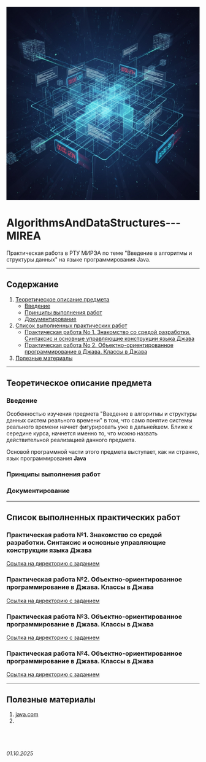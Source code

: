 ![image-asid](./trash/image-asid.png)

# AlgorithmsAndDataStructures---MIREA

Практическая работа в РТУ МИРЭА по теме "Введение в алгоритмы и структуры данных" на языке программирования Java.

---

## Содержание

1. [Теоретическое описание предмета](./README.md#теоретическое-описание-предмета)
   * [Введение](./README.md#введение)
   * [Принципы выполнения работ](./README.md#принципы-выполнения-работ)
   * [Документирование](./README.md#документирование)
2. [Список выполненных практических работ](./README.md#список-выполненных-практических-работ)
    * [Практическая  работа  No 1.  Знакомство  со  средой  разработки. Синтаксис и основные управляющие конструкции языка Джава](./README.md#практическая--работа--no-1--знакомство--со--средой--разработки-синтаксис-и-основные-управляющие-конструкции-языка-джава)
    * [Практическая работа No 2. Объектно-ориентированное программирование в Джава. Классы в Джава](./README.md#практическая-работа-no-2-объектно-ориентированное-программирование-в-джава-классы-в-джава)
3. [Полезные материалы](./README.md#полезные-материалы)


---

## Теоретическое описание предмета

### Введение

Особенностью изучения предмета "Введение в алгоритмы и структуры данных систем реального времени" в том, что само понятие системы реального времени начнет фигурировать уже в дальнейшем. Ближе к середине курса, начнется именно то, что можно назвать действительной реализацией данного предмета. 

Основой программной части этого предмета выступает, как ни странно, язык программирования **Java**

### Принципы выполнения работ

### Документирование

---

## Список выполненных практических работ

### Практическая  работа  №1.  Знакомство  со  средой  разработки. Синтаксис и основные управляющие конструкции языка Джава

[Ссылка на директорию с заданием](./src/task1/)

### Практическая работа №2. Объектно-ориентированное программирование в Джава. Классы в Джава

[Ссылка на директорию с заданием](./src/task2/)

### Практическая работа №3. Объектно-ориентированное программирование в Джава. Классы в Джава

[Ссылка на директорию с заданием](./src/task2/)

### Практическая работа №4. Объектно-ориентированное программирование в Джава. Классы в Джава

[Ссылка на директорию с заданием](./src/task2/)

---

## Полезные материалы

1. [java.com](https://www.java.com/ru/)
2. 


<br><br>

###### 01.10.2025